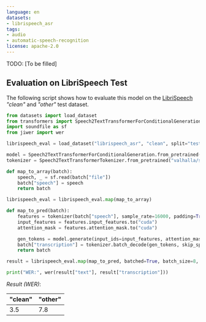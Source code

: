 ```yaml
---
language: en
datasets:
- librispeech_asr
tags:
- audio
- automatic-speech-recognition
license: apache-2.0
---
```


TODO: [To be filled]


## Evaluation on LibriSpeech Test

The following script shows how to evaluate this model on the [LibriSpeech](https://huggingface.co/datasets/librispeech_asr) *"clean"* and *"other"* test dataset.

```python
from datasets import load_dataset
from transformers import Speech2TextTransformerForConditionalGeneration, Speech2TextTransformerTokenizer
import soundfile as sf
from jiwer import wer

librispeech_eval = load_dataset("librispeech_asr", "clean", split="test")  # change to "other" for other test dataset

model = Speech2TextTransformerForConditionalGeneration.from_pretrained("valhalla/s2t_librispeech_medium").to("cuda")
tokenizer = Speech2TextTransformerTokenizer.from_pretrained("valhalla/s2t_librispeech_medium", do_upper_case=True)

def map_to_array(batch):
    speech, _ = sf.read(batch["file"])
    batch["speech"] = speech
    return batch

librispeech_eval = librispeech_eval.map(map_to_array)

def map_to_pred(batch):
    features = tokenizer(batch["speech"], sample_rate=16000, padding=True, return_tensors="pt")
    input_features = features.input_features.to("cuda")
    attention_mask = features.attention_mask.to("cuda")

    gen_tokens = model.generate(input_ids=input_features, attention_mask=attention_mask)
    batch["transcription"] = tokenizer.batch_decode(gen_tokens, skip_special_tokens=True)
    return batch

result = librispeech_eval.map(map_to_pred, batched=True, batch_size=8, remove_columns=["speech"])

print("WER:", wer(result["text"], result["transcription"]))
```

*Result (WER)*:

| "clean" | "other" |
|---|---|
| 3.5 | 7.8 |
